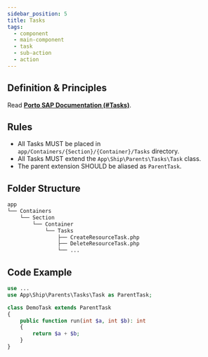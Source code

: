 ```yaml
---
sidebar_position: 5
title: Tasks
tags:
  - component
  - main-component
  - task
  - sub-action
  - action
---
```


## Definition & Principles

Read [**Porto SAP Documentation (#Tasks)**](https://github.com/Mahmoudz/Porto#definitions--principles).

## Rules

- All Tasks MUST be placed in `app/Containers/{Section}/{Container}/Tasks` directory.
- All Tasks MUST extend the `App\Ship\Parents\Tasks\Task` class.
- The parent extension SHOULD be aliased as `ParentTask`.

## Folder Structure

```markdown
app
└── Containers
    └── Section
        └── Container
            └── Tasks
                ├── CreateResourceTask.php
                ├── DeleteResourceTask.php
                └── ...
```

## Code Example

```php
use ...
use App\Ship\Parents\Tasks\Task as ParentTask;

class DemoTask extends ParentTask
{
    public function run(int $a, int $b): int
    {
        return $a + $b;
    }
}
```
